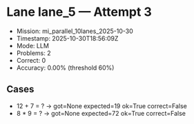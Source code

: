 # Lane lane_5 — Attempt 3

- Mission: mi_parallel_10lanes_2025-10-30
- Timestamp: 2025-10-30T18:56:09Z
- Mode: LLM
- Problems: 2
- Correct: 0
- Accuracy: 0.00% (threshold 60%)

## Cases
- 12 + 7 = ? → got=None expected=19 ok=True correct=False
- 8 * 9 = ? → got=None expected=72 ok=True correct=False